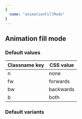 ```yaml
---
{
  name: "animationFillMode"
}
---
```


## Animation fill mode

### Default values
<!-- defaults.values.start -->
|Classname key|CSS value|
|-------------|---------|
|n            |none     |
|fw           |forwards |
|bw           |backwards|
|b            |both     |

<!-- defaults.values.end -->


### Default variants
<!-- defaults.variants.start -->

<!-- defaults.variants.end -->
